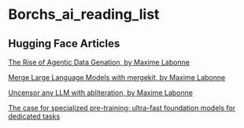# Borchs_ai_reading_list


## Hugging Face Articles

[The Rise of Agentic Data Genation, by Maxime Labonne](https://huggingface.co/blog/mlabonne/agentic-datagen)

[Merge Large Language Models with mergekit, by Maxime Labonne](https://huggingface.co/blog/mlabonne/merge-models)

[Uncensor any LLM with abliteration, by Maxime Labonne](https://huggingface.co/blog/mlabonne/abliteration)

[The case for specialized pre-training: ultra-fast foundation models for dedicated tasks](https://huggingface.co/blog/Pclanglais/specialized-pre-training)